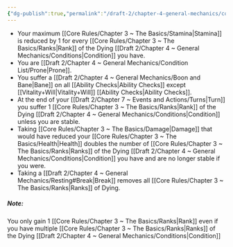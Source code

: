 ```yaml
---
{"dg-publish":true,"permalink":"/draft-2/chapter-4-general-mechanics/condition-list/dying/"}
---
```


- Your maximum [[Core Rules/Chapter 3 ~ The Basics/Stamina\|Stamina]] is reduced by 1 for every [[Core Rules/Chapter 3 ~ The Basics/Ranks\|Rank]] of the Dying [[Draft 2/Chapter 4 ~ General Mechanics/Conditions\|Condition]] you have.
- You are [[Draft 2/Chapter 4 ~ General Mechanics/Condition List/Prone\|Prone]].
- You suffer a [[Draft 2/Chapter 4 ~ General Mechanics/Boon and Bane\|Bane]] on all [[Ability Checks\|Ability Checks]] except [[Vitality+Will\|Vitality+Will]] [[Ability Checks\|Ability Checks]].
- At the end of your [[Draft 2/Chapter 7 ~ Events and Actions/Turns\|Turn]] you suffer 1 [[Core Rules/Chapter 3 ~ The Basics/Ranks\|Rank]] of the Dying [[Draft 2/Chapter 4 ~ General Mechanics/Conditions\|Condition]] unless you are stable.
- Taking [[Core Rules/Chapter 3 ~ The Basics/Damage\|Damage]] that would have reduced your [[Core Rules/Chapter 3 ~ The Basics/Health\|Health]] doubles the number of [[Core Rules/Chapter 3 ~ The Basics/Ranks\|Ranks]] of the Dying [[Draft 2/Chapter 4 ~ General Mechanics/Conditions\|Condition]] you have and are no longer stable if you were.
- Taking a [[Draft 2/Chapter 4 ~ General Mechanics/Resting#Break\|Break]] removes all [[Core Rules/Chapter 3 ~ The Basics/Ranks\|Ranks]] of Dying.

##### Note:
You only gain 1 [[Core Rules/Chapter 3 ~ The Basics/Ranks\|Rank]] even if you have multiple [[Core Rules/Chapter 3 ~ The Basics/Ranks\|Ranks]] of the Dying [[Draft 2/Chapter 4 ~ General Mechanics/Conditions\|Condition]]
